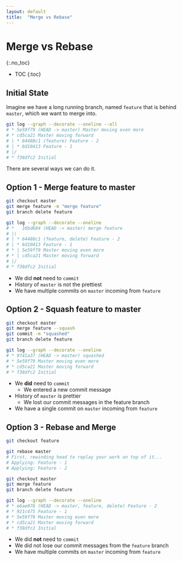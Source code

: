 ```yaml
---
layout: default
title:  "Merge vs Rebase"
---
```


# Merge vs Rebase
{:.no_toc}

* TOC
{:toc}

## Initial State
Imagine we have a long running branch, named `feature` that is behind `master`, which we want to merge into.

```bash
git log --graph --decorate --oneline --all
# * 5e59f79 (HEAD -> master) Master moving even more
# * cd5ca21 Master moving forward
# | * 64488c1 (feature) Feature - 2
# | * 6d10413 Feature - 1
# |/  
# * f38dfc2 Initial
```

There are several ways we can do it.

## Option 1 - Merge feature to master

```bash
git checkout master
git merge feature -m "merge feature"
git branch delete feature

git log --graph --decorate --oneline
# *   16bd684 (HEAD -> master) merge feature
# |\  
# | * 64488c1 (feature, delete) Feature - 2
# | * 6d10413 Feature - 1
# * | 5e59f79 Master moving even more
# * | cd5ca21 Master moving forward
# |/  
# * f38dfc2 Initial
```
- We did __not__ need to `commit`
- History of `master` is not the prettiest
- We have multiple commits on `master` incoming from `feature`

## Option 2 - Squash feature to master

```bash
git checkout master
git merge feature --squash
git commit -m "squashed"
git branch delete feature

git log --graph --decorate --oneline
# * 9741a37 (HEAD -> master) squashed
# * 5e59f79 Master moving even more
# * cd5ca21 Master moving forward
# * f38dfc2 Initial
```

- We __did__ need to `commit`
  - We entered a new commit message
- History of `master` is prettier
  - We lost our commit messages in the feature branch
- We have a single commit on `master` incoming from `feature`

## Option 3 - Rebase and Merge

```bash
git checkout feature

git rebase master
# First, rewinding head to replay your work on top of it...
# Applying: Feature - 1
# Applying: Feature - 2

git checkout master
git merge feature
git branch delete feature

git log --graph --decorate --oneline
# * e6ae076 (HEAD -> master, feature, delete) Feature - 2
# * 921c475 Feature - 1
# * 5e59f79 Master moving even more
# * cd5ca21 Master moving forward
# * f38dfc2 Initial

```

- We did __not__ need to `commit`
- We did not lose our commit messages from the `feature` branch
- We have multiple commits on `master` incoming from `feature`